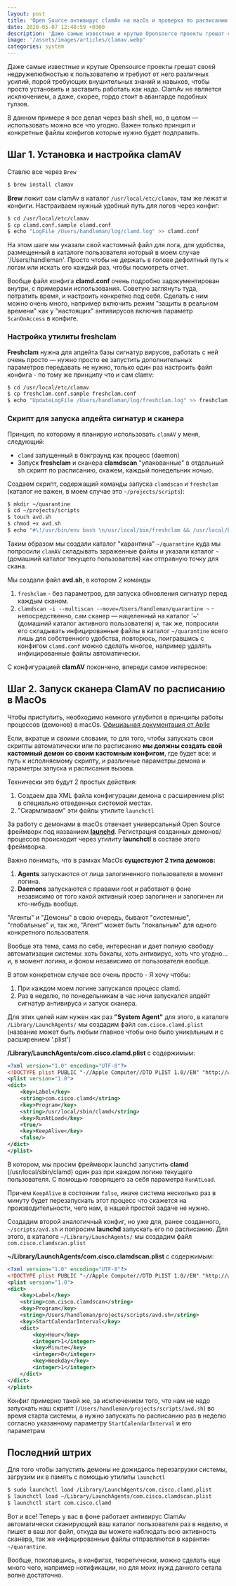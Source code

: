 ```yaml
---
layout: post
title: 'Open Source антивирус clamAv на macOs и проверка по расписанию'
date: 2020-05-07 12:48:59 +0300
description: 'Даже самые известные и крутые Opensource проекты грешат своей недружелюбностью к пользователю и требуют от него различных усилий, порой требующих внушительных знаний и навыков, чтобы просто установить и заставить работать как надо. ClamAv не является исключением, а даже, скорее, гордо стоит в авангарде подобных тулзов.'
image: '/assets/images/articles/clamav.webp'
categories: system
---
```


Даже самые известные и крутые Opensource проекты грешат своей недружелюбностью к пользователю и требуют от него различных усилий, порой требующих внушительных знаний и навыков, чтобы просто установить и заставить работать как надо. ClamAv не является исключением, а даже, скорее, гордо стоит в авангарде подобных тулзов.

В данном примере я все делал через bash shell, но, в целом — использовать можно все что угодно. Важен только принцип и конкретные файлы конфигов которые нужно будет подправить.


## Шаг 1. Установка и настройка clamAV

Ставлю все через   `Brew`
```bash
$ brew install clamav
```
**Brew** ложит сам clamAv в каталог  `/usr/local/etc/clamav`, там же лежат и конфиги. Настраиваем нужный удобный путь для логов через конфиг:

```bash
$ cd /usr/local/etc/clamav
$ cp clamd.conf.sample clamd.conf
$ echo "LogFile /Users/handleman/log/clamd.log" >> clamd.conf
```
На этом шаге мы указали свой кастомный файл для лога, для удобства, размещенный в каталоге пользователя который в моем случае '/Users/handleman'. Просто чтобы не держать в голове дефолтный путь к логам или искать его каждый раз, чтобы посмотреть отчет.

Вообще файл конфига **clamd.conf** очень подробно задокументирован внутри, с примерами использования. Советую заглянуть туда, потратить время, и настроить конкретно под себя. Сделать с ним можно очень много, например включить режим "защиты в реальном времени" как у "настоящих" антивирусов включив параметр `ScanOnAccess` в конфиге.


### Настройка утилиты freshclam

**Freshclam** нужна для апдейта базы сигнатур вирусов, работать с ней очень просто — нужно просто ее запустить дополнительных параметров передавать не нужно, только один раз настроить файл конфига - по тому же принципу что и сам clamv:

```bash
$ cd /usr/local/etc/clamav
$ cp freshclam.conf.sample freshclam.conf
$ echo "UpdateLogFile /Users/handleman/log/freshclam.log" >> freshclam.conf
```

### Скрипт для запуска апдейта сигнатур и сканера

Принцип, по которому я планирую использовать `clamAV` у меня, следующий:

* `clamd` запущенный в бэкграунд как процесс (daemon)
* Запуск **freshclam** и сканера **clamdscan** "упакованные" в отдельный sh скрипт по расписанию, скажем, каждый понедельник ночью.

Создаем скрипт, содержащий команды запуска `clamdscan` и `freshclam` (каталог не важен, в моем случае это `~/projects/scripts`):


```bash
$ mkdir ~/quarantine
$ cd ~/projects/scripts
$ touch avd.sh
$ chmod +x avd.sh
$ echo "#\!/usr/bin/env bash \n/usr/local/bin/freshclam && /usr/local/bin/clamdscan -i --multiscan --move=/Users/handleman/quarantine ~" >> avd.sh

```
Таким образом мы создали каталог "карантина" `~/quarantine` куда мы попросили `clamAV` складывать зараженные файлы и указали каталог `~` (домашний каталог текущего пользователя) как отправную точку для скана.

Мы создали файл **avd.sh**, в котором 2 команды
1. `freshclam` - без параметров, для запуска обновления сигнатур перед каждым сканом.
2. `сlamdscan -i --multiscan --move=/Users/handleman/quarantine ~` - непосредственно, сам сканер — нацеленный на каталог '~' (домашний каталог активного пользователя) и, так же, попросили его складывать инфицированные файлы в каталог `~/quarantine` всего лишь для собственного удобства, повторюсь, поигравшись с конфигом `clamd.conf` можно сделать многое, например удалять инфицированные файлы автоматически.

С конфигурацией **clamAV** покончено, впереди самое интересное:


## Шаг 2. Запуск сканера ClamAV по расписанию в MacOs

Чтобы приступить, необходимо немного углубится в принципы работы процессов (демонов) в macOs.
[Официаьная документация от Aplle](https://developer.apple.com/library/archive/documentation/MacOSX/Conceptual/BPSystemStartup/Chapters/CreatingLaunchdJobs.html)

Если, вкратце и своими словами, то для того, чтобы запускать свои скрипты автоматически или по расписанию **мы должны создать свой кастомный демон со своим кастомным конфигом**, где будет все: и путь к исполняемому скрипту, и различные параметры демона и параметры запуска и расписания вызова.

Технически это будут 2 простых действия:

1. Создаем два XML файла конфигурации демона с расширением.plist в специально отведенных системой местах.
2. "Скармливаем" эти файлы утилите `launchctl`

За работу с демонами в macOs отвечает универсальный Open Source фреймворк под названием [**launchd**](https://www.launchd.info/). Регистрация созданных демонов/процессов происходит через утилиту **launchctl** в составе этого фреймворка.

Важно понимать, что в рамках MacOs **существуют 2 типа демонов:**
 1. **Agents** запускаются от лица залогиненного пользователя в момент логина.
 2. **Daemons** запускаются с правами root и работают в фоне независимо от того какой активный юзер залогинен и залогинен ли кто-нибудь вообще.

"Агенты" и "Демоны" в свою очередь, бывают "системные", "глобальные" и, так же, “Агент” может быть "локальным" для одного конкретного пользователя.

Вообще эта тема, сама по себе,  интересная и дает полную свободу автоматизации системы: хоть бэкапы, хоть антивирус, хоть что угодно… и, в момент логина, и фоном независимо от пользователя вообще.

В этом конкретном случае все очень просто - Я хочу чтобы:


1. При каждом моем логине запускался процесс clamd.
2. Раз в неделю, по понедельникам в час ночи запускался апдейт сигнатур антивируса и запуск сканера.

Для этих целей нам нужен как раз **"System Agent"**
для этого, в каталоге `/Library/LaunchAgents/` мы создадим файл `com.cisco.clamd.plist` (название может быть любым главное чтобы оно было уникальным и с расширением '.plist')


**/Library/LaunchAgents/com.cisco.clamd.plist** с содержимым:
```xml
<?xml version="1.0" encoding="UTF-8"?>
<!DOCTYPE plist PUBLIC "-//Apple Computer//DTD PLIST 1.0//EN" "http://www.apple.com/DTDs/PropertyList-1.0.dtd">
<plist version="1.0">
<dict>
    <key>Label</key>
    <string>com.cisco.clamd</string>
    <key>Program</key>
    <string>/usr/local/sbin/clamd</string>
    <key>RunAtLoad</key>
    <true/>
    <key>KeepAlive</key>
    <false/>
</dict>
</plist>
```
В котором, мы просим фреймворк launchd запустить **clamd** (/usr/local/sbin/clamd) один раз при каждом логине текущего пользователя. С помощью говорящего за себя параметра `RunAtLoad`.

Причем `KeepAlive` в состоянии `false`, иначе система несколько раз в минуту будет перезапускать этот процесс что скажется на производительности, чего нам, в нашей простой задаче не нужно.


Создадим второй аналогичный конфиг, но уже для, ранее созданного, `~/scripts/avd.sh` и попросим **launchd** запускать его по расписанию. Для этого, в каталоге `~/Library/LaunchAgents/` мы создадим файл `com.cisco.clamdscan.plist`



**~/Library/LaunchAgents/com.cisco.clamdscan.plist** с содержимым:

```xml
<?xml version="1.0" encoding="UTF-8"?>
<!DOCTYPE plist PUBLIC "-//Apple Computer//DTD PLIST 1.0//EN" "http://www.apple.com/DTDs/PropertyList-1.0.dtd">
<plist version="1.0">
<dict>
    <key>Label</key>
    <string>com.cisco.clamdscan</string>
    <key>Program</key>
    <string>/Users/handleman/projects/scripts/avd.sh</string>
    <key>StartCalendarInterval</key>
    <dict>
        <key>Hour</key>
        <integer>1</integer>
        <key>Minute</key>
        <integer>0</integer>
        <key>Weekday</key>
        <integer>1</integer>
    </dict>
</dict>
</plist>
```
Конфиг примерно такой же, за исключением того, что нам не надо запускать наш скрипт (`/Users/handleman/projects/scripts/avd.sh`) во время старта системы, а нужно запускать по расписанию раз в неделю согласно указанному параметру `StartCalendarInterval` и его параметрам

## Последний штрих

Для того чтобы запустить демоны не дожидаясь перезагрузки системы, загрузим их в память с помощью утилиты `launchctl`

```bash
$ sudo launchctl load /Library/LaunchAgents/com.cisco.clamd.plist
$ launchctl load ~/Library/LaunchAgents/com.cisco.clamdscan.plist
$ launchctl start com.cisco.clamd

```
Вот и все! Теперь у вас в фоне работает антивирус ClamAv автоматически сканирующий ваш каталог пользователя раз в неделю, и пишет в ваш лог файл, откуда вы можете наблюдать всю активность сканера, так же инфицированные файлы отправляются в карантин `~/quarantine`.

Вообще, покопавшись, в конфигах, теоретически, можно сделать еще много чего, например нотификации, но для моих нужд данного сетапа волне достаточно.
